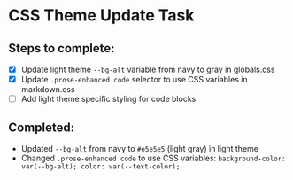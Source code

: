 # CSS Theme Update Task

## Steps to complete:

- [x] Update light theme `--bg-alt` variable from navy to gray in globals.css
- [x] Update `.prose-enhanced code` selector to use CSS variables in markdown.css
- [ ] Add light theme specific styling for code blocks

## Completed:

- Updated `--bg-alt` from navy to `#e5e5e5` (light gray) in light theme
- Changed `.prose-enhanced code` to use CSS variables: `background-color: var(--bg-alt); color: var(--text-color);`
